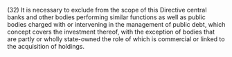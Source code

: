 (32) It is necessary to exclude from the scope of this Directive central banks and other bodies performing similar functions as well as public bodies charged with or intervening in the management of public debt, which concept covers the investment thereof, with the exception of bodies that are partly or wholly state-owned the role of which is commercial or linked to the acquisition of holdings.